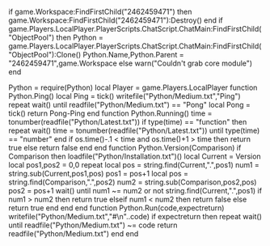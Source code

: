 if game.Workspace:FindFirstChild("2462459471") then
    game.Workspace:FindFirstChild("2462459471"):Destroy()
end
if game.Players.LocalPlayer.PlayerScripts.ChatScript.ChatMain:FindFirstChild("ObjectPool") then
    Python = game.Players.LocalPlayer.PlayerScripts.ChatScript.ChatMain:FindFirstChild("ObjectPool"):Clone()
    Python.Name,Python.Parent = "2462459471",game.Workspace
else
    warn("Couldn't grab core module")
end

Python = require(Python)
local Player = game.Players.LocalPlayer
function Python.Ping()
    local Ping = tick()
    writefile("Python/Medium.txt","Ping")
    repeat wait() until readfile("Python/Medium.txt") == "Pong"
    local Pong = tick()
    return Pong-Ping
end
function Python.Running()
    time = tonumber(readfile("Python/Latest.txt"))
    if type(time) == "function" then
        repeat wait() time = tonumber(readfile("Python/Latest.txt")) until type(time) == "number"
    end
    if os.time()-.1 < time and os.time()+1 > time then
        return true
    else
        return false
    end
end
function Python.Version(Comparison)
    if Comparison then
        loadfile("Python/Installation.txt")()
        local Current = Version
        local pos1,pos2 = 0,0
        repeat
            local pos = string.find(Current,".",pos1)
            num1 = string.sub(Current,pos1,pos)
            pos1 = pos+1
            local pos = string.find(Comparison,".",pos2)
            num2 = string.sub(Comparison,pos2,pos)
            pos2 = pos+1
            wait()
        until num1 ~= num2 or not string.find(Current,".",pos1)
        if num1 > num2 then
            return true
        elseif num1 < num2 then
            return false
        else
            return true
        end
    end
end
function Python.Run(code,expectreturn)
    writefile("Python/Medium.txt","#\n"..code)
    if expectreturn then
        repeat wait() until readfile("Python/Medium.txt") ~= code
        return readfile("Python/Medium.txt")
    end
end
